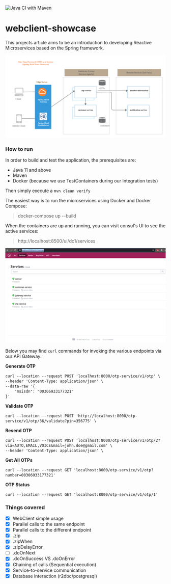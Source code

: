 ![Java CI with Maven](https://github.com/kmandalas/webclient-showcase/workflows/Java%20CI%20with%20Maven/badge.svg)

# webclient-showcase
This projects article aims to be an introduction to developing Reactive Microservices based on the Spring framework. 

![Image of Microservices](/diagrams/WebClientShowcase.png)


### How to run

In order to build and test the application, the prerequisites are:
* Java 11 and above
* Maven
* Docker (because we use TestContainers during our Integration tests)

Then simply execute a `mvn clean verify`

The easiest way is to run the microservices using Docker and Docker Compose:

> docker-compose up --build

When the containers are up and running, you can visit consul's UI to see the active services:

> http://localhost:8500/ui/dc1/services

![Image of Consul console](/diagrams/consul.png)

Below you may find `curl` commands for invoking the various endpoints via our API Gateway:

**Generate OTP** 
```
curl --location --request POST 'localhost:8000/otp-service/v1/otp' \
--header 'Content-Type: application/json' \
--data-raw '{
    "msisdn": "00306933177321"
}'
```

**Validate OTP** 
```
curl --location --request POST 'http://localhost:8000/otp-service/v1/otp/36/validate?pin=356775' \
```

**Resend OTP** 
```
curl --location --request POST 'localhost:8000/otp-service/v1/otp/2?via=AUTO,EMAIL,VOICE&mail=john.doe@gmail.com' \
--header 'Content-Type: application/json' \
```

**Get All OTPs** 
```
curl --location --request GET 'localhost:8000/otp-service/v1/otp?number=00306933177321'
```

**OTP Status** 
```
curl --location --request GET 'localhost:8000/otp-service/v1/otp/1'
```

### Things covered

- [x] WebClient simple usage
- [x] Parallel calls to the same endpoint
- [x] Parallel calls to the different endpoint
- [x] .zip
- [x] .zipWhen
- [x] .zipDelayError
- [ ] .doOnNext
- [x] .doOnSuccess VS .doOnError
- [x] Chaining of calls (Sequential execution)
- [x] Service-to-service communication
- [x] Database interaction (r2dbc/postgresql)
